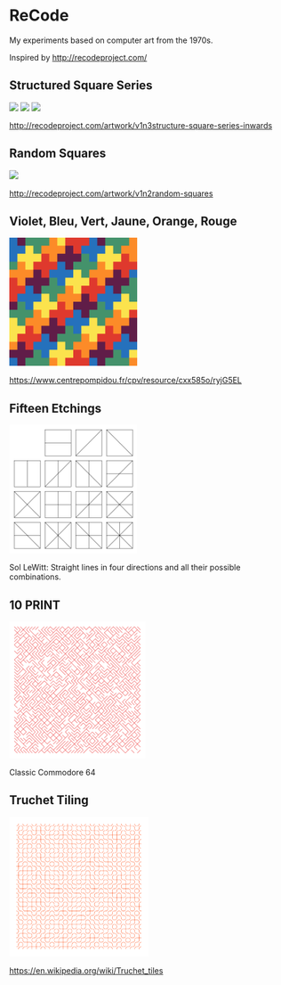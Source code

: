 # ReCode

My experiments based on computer art from the 1970s.

Inspired by http://recodeproject.com/

## Structured Square Series

<img src="./squares/inwards.png" width="230" /> <img src="./squares/horizontal.png" width="230" /> <img src="./squares/vertical.png" width="230" />

http://recodeproject.com/artwork/v1n3structure-square-series-inwards

## Random Squares

<img src="./random_squares/squares.png" width="230" />

http://recodeproject.com/artwork/v1n2random-squares

## Violet, Bleu, Vert, Jaune, Orange, Rouge

<img src="./morellet/morellet.png" width="230" />

https://www.centrepompidou.fr/cpv/resource/cxx585o/ryjG5EL

## Fifteen Etchings

<img src="./fifteen_etchings/fifteen_etchings.png" width="230" />

Sol LeWitt: Straight lines in four directions and all their possible combinations.

## 10 PRINT

<img src="./10print/10PRINT.png" width="245" />

Classic Commodore 64

## Truchet Tiling

<img src="./truchet/truchet.png" width="250" />

https://en.wikipedia.org/wiki/Truchet_tiles
